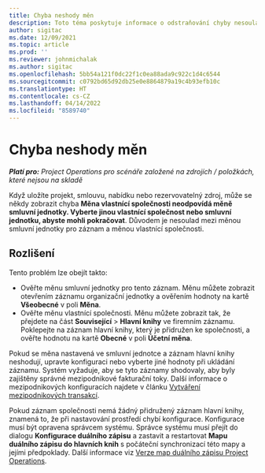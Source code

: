 ```yaml
---
title: Chyba neshody měn
description: Toto téma poskytuje informace o odstraňování chyby nesouladu měn, ke které dochází při ukládání určitých typů záznamů.
author: sigitac
ms.date: 12/09/2021
ms.topic: article
ms.prod: ''
ms.reviewer: johnmichalak
ms.author: sigitac
ms.openlocfilehash: 5bb54a121f0dc22f1c0ea88ada9c922c1d4c6544
ms.sourcegitcommit: c0792bd65d92db25e0e8864879a19c4b93efb10c
ms.translationtype: HT
ms.contentlocale: cs-CZ
ms.lasthandoff: 04/14/2022
ms.locfileid: "8589740"
---
```

# <a name="currency-mismatch-error"></a>Chyba neshody měn 

_**Platí pro:** Project Operations pro scénáře založené na zdrojích / položkách, které nejsou na skladě_

Když uložíte projekt, smlouvu, nabídku nebo rezervovatelný zdroj, může se někdy zobrazit chyba **Měna vlastnící společnosti neodpovídá měně smluvní jednotky. Vyberte jinou vlastnící společnost nebo smluvní jednotku, abyste mohli pokračovat**. Důvodem je nesoulad mezi měnou smluvní jednotky pro záznam a měnou vlastnící společnosti.


## <a name="resolution"></a>Rozlišení

Tento problém lze obejít takto:
- Ověřte měnu smluvní jednotky pro tento záznam. Měnu můžete zobrazit otevřením záznamu organizační jednotky a ověřením hodnoty na kartě **Všeobecné** v poli **Měna**.
- Ověřte měnu vlastnící společnosti. Měnu můžete zobrazit tak, že přejdete na část **Související** > **Hlavní knihy** ve firemním záznamu. Poklepejte na záznam hlavní knihy, který je přidružen ke společnosti, a ověřte hodnotu na kartě **Obecné** v poli **Účetní měna**.

Pokud se měna nastavená ve smluvní jednotce a záznam hlavní knihy neshodují, upravte konfiguraci nebo vyberte jiné hodnoty při ukládání záznamu. Systém vyžaduje, aby se tyto záznamy shodovaly, aby byly zajištěny správné mezipodnikové fakturační toky. Další informace o mezipodnikových konfiguracích najdete v článku [Vytváření mezipodnikových transakcí](../../project-accounting/create-intercompany-transactions.md).

Pokud záznam společnosti nemá žádný přidružený záznam hlavní knihy, znamená to, že při nastavování prostředí chybí konfigurace. Konfigurace musí být opravena správcem systému. Správce systému musí přejít do dialogu **Konfigurace duálního zápisu** a zastavit a restartovat **Mapu duálního zápisu do hlavních knih** s počáteční synchronizací této mapy a jejími předpoklady. Další informace viz [Verze map duálního zápisu Project Operations](../../environment/resource-dual-write-maps.md).
